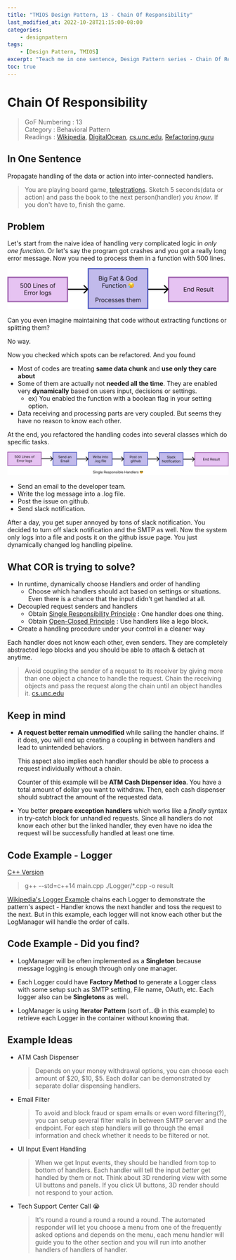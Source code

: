 ```yaml
---
title: "TMIOS Design Pattern, 13 - Chain Of Responsibility"
last_modified_at: 2022-10-28T21:15:00-08:00
categories:
    - designpattern
tags:
    - [Design Pattern, TMIOS]
excerpt: "Teach me in one sentence, Design Pattern series - Chain Of Responsibility"
toc: true
---
```


# Chain Of Responsibility

> GoF Numbering : 13<br/>
> Category : Behavioral Pattern<br/>
> Readings : [Wikipedia](https://en.wikipedia.org/wiki/Chain-of-responsibility_pattern), 
[DigitalOcean](https://www.digitalocean.com/community/tutorials/chain-of-responsibility-design-pattern-in-java), 
[cs.unc.edu](https://www.cs.unc.edu/~stotts/GOF/hires/pat5afso.htm),
[Refactoring.guru](https://refactoring.guru/design-patterns/chain-of-responsibility)

## In One Sentence

Propagate handling of the data or action into inter-connected handlers.

> You are playing board game, [telestrations](https://boardgamegeek.com/boardgame/46213/telestrations). Sketch 5 seconds(data or action) and pass the book to the next person(handler) *you know*. If you don't have to, finish the game.

## Problem

Let's start from the naive idea of handling very complicated logic in *only one function*. Or let's say the program got crashes and you got a really long error message. Now you need to process them in a function with 500 lines.

![](/_posts/design-pattern/13-COR/images/problem.svg)

Can you even imagine maintaining that code without extracting functions or splitting them?

No way.

Now you checked which spots can be refactored. And you found

- Most of codes are treating **same data chunk** and **use only they care about**
- Some of them are actually not **needed all the time**. They are enabled very **dynamically** based on users input, decisions or settings.
  - ex) You enabled the function with a boolean flag in your setting option.
- Data receiving and processing parts are very coupled. But seems they have no reason to know each other.

At the end, you refactored the handling codes into several classes which do specific tasks.

![](/_posts/design-pattern/13-COR/images/solve.svg)

- Send an email to the developer team.
- Write the log message into a .log file.
- Post the issue on github.
- Send slack notification.

After a day, you get super annoyed by tons of slack notification. You decided to turn off slack notification and the SMTP as well. Now the system only logs into a file and posts it on the github issue page. You just dynamically changed log handling pipeline.

## What COR is trying to solve?

- In runtime, dynamically choose Handlers and order of handling
  - Choose which handlers should act based on settings or situations. Even there is a chance that the input didn't get handled at all.
- Decoupled request senders and handlers
  - Obtain [Single Responsibility Principle](https://en.wikipedia.org/wiki/Single-responsibility_principle) : One handler does one thing.
  - Obtain [Open-Closed Principle](https://en.wikipedia.org/wiki/Open%E2%80%93closed_principle) : Use handlers like a lego block.
- Create a handling procedure under your control in a cleaner way

Each handler does not know each other, even senders. They are completely abstracted lego blocks and you should be able to attach & detach at anytime. 

>Avoid coupling the sender of a request to its receiver by giving more than one object a chance to handle the request. Chain the receiving objects and pass the request along the chain until an object handles it.
[cs.unc.edu](https://www.cs.unc.edu/~stotts/GOF/hires/pat5afso.htm)

## Keep in mind

- **A request better remain unmodified** while sailing the handler chains. If it does, you will end up creating a coupling in between handlers and lead to unintended behaviors.

    This aspect also implies each handler should be able to process a request individually without a chain.

    Counter of this example will be **ATM Cash Dispenser idea**. You have a total amount of dollar you want to withdraw.  Then, each cash dispenser should subtract the amount of the requested data. 

- You better **prepare exception handlers** which works like a *finally* syntax in try-catch block for unhandled requests. Since all handlers do not know each other but the linked handler, they even have no idea the request will be successfully handled at least one time.

## Code Example - Logger

[C++ Version](/_posts/design-pattern/13-COR/codes/c++)
>g++ --std=c++14 main.cpp ./Logger/*.cpp -o result


[Wikipedia's Logger Example](https://en.wikipedia.org/wiki/Chain-of-responsibility_pattern) chains each Logger to demonstrate the pattern's aspect
    - Handler knows the next handler and toss the request to the next.
But in this example, each logger will not know each other but the LogManager will handle the order of calls.

## Code Example - Did you find?

* LogManager will be often implemented as a **Singleton** because message logging is enough through only one manager.

* Each Logger could have **Factory Method** to generate a Logger class with some setup such as SMTP setting, File name, OAuth, etc. Each logger also can be **Singletons** as well.

* LogManager is using **Iterator Pattern** (sort of...😅 in this example) to retrieve each Logger in the container without knowing that.

## Example Ideas

- ATM Cash Dispenser
    >Depends on your money withdrawal options, you can choose each amount of $20, $10, $5. Each dollar can be demonstrated by separate dollar dispensing handlers.

- Email Filter
    >To avoid and block fraud or spam emails or even word filtering(?), you can setup several filter walls in between SMTP server and the endpoint. For each step handlers will go through the email information and check whether it needs to be filtered or not.

- UI Input Event Handling
    >When we get Input events, they should be handled from top to bottom of handlers. Each handler will tell the input *better* get handled by them or not. Think about 3D rendering view with some UI buttons and panels. If you click UI buttons, 3D render should not respond to your action.

- Tech Support Center Call 😭
    >It's round a round a round a round a round. The automated responder will let you choose a menu from one of the frequently asked options and depends on the menu, each menu handler will guide you to the other section and you will run into another handlers of handlers of handler. 